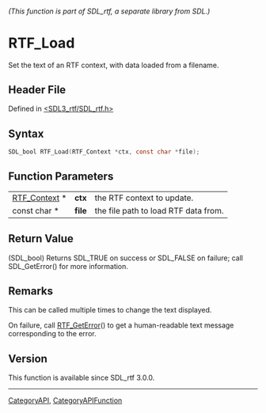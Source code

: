 ###### (This function is part of SDL_rtf, a separate library from SDL.)
# RTF_Load

Set the text of an RTF context, with data loaded from a filename.

## Header File

Defined in [<SDL3_rtf/SDL_rtf.h>](https://github.com/libsdl-org/SDL_rtf/blob/main/include/SDL3_rtf/SDL_rtf.h)

## Syntax

```c
SDL_bool RTF_Load(RTF_Context *ctx, const char *file);
```

## Function Parameters

|                              |          |                                      |
| ---------------------------- | -------- | ------------------------------------ |
| [RTF_Context](RTF_Context) * | **ctx**  | the RTF context to update.           |
| const char *                 | **file** | the file path to load RTF data from. |

## Return Value

(SDL_bool) Returns SDL_TRUE on success or SDL_FALSE on failure; call
SDL_GetError() for more information.

## Remarks

This can be called multiple times to change the text displayed.

On failure, call [RTF_GetError](RTF_GetError)() to get a human-readable
text message corresponding to the error.

## Version

This function is available since SDL_rtf 3.0.0.

----
[CategoryAPI](CategoryAPI), [CategoryAPIFunction](CategoryAPIFunction)

